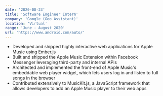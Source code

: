 ```yaml
---
date: '2020-08-23'
title: 'Software Engineer Intern'
company: 'Google (Geo Assistant)'
location: 'Virtual'
range: 'June - August 2020'
url: 'https://www.android.com/auto/'
---
```


- Developed and shipped highly interactive web applications for Apple Music using Ember.js
- Built and shipped the Apple Music Extension within Facebook Messenger leveraging third-party and internal APIs
- Architected and implemented the front-end of Apple Music's embeddable web player widget, which lets users log in and listen to full songs in the browser
- Contributed extensively to MusicKit.js, a JavaScript framework that allows developers to add an Apple Music player to their web apps
